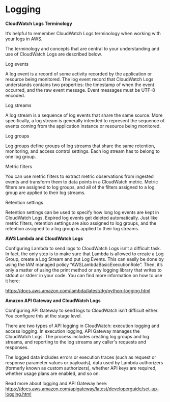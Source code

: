 # Logging

**CloudWatch Logs Terminology**

It’s helpful to remember CloudWatch Logs terminology when working with your logs in AWS.

The terminology and concepts that are central to your understanding and use of CloudWatch Logs are described below.

Log events

A log event is a record of some activity recorded by the application or resource being monitored. The log event record that CloudWatch Logs understands contains two properties: the timestamp of when the event occurred, and the raw event message. Event messages must be UTF-8 encoded.

Log streams

A log stream is a sequence of log events that share the same source. More specifically, a log stream is generally intended to represent the sequence of events coming from the application instance or resource being monitored.

Log groups

Log groups define groups of log streams that share the same retention, monitoring, and access control settings. Each log stream has to belong to one log group. 

Metric filters

You can use metric filters to extract metric observations from ingested events and transform them to data points in a CloudWatch metric. Metric filters are assigned to log groups, and all of the filters assigned to a log group are applied to their log streams.

Retention settings

Retention settings can be used to specify how long log events are kept in CloudWatch Logs. Expired log events get deleted automatically. Just like metric filters, retention settings are also assigned to log groups, and the retention assigned to a log group is applied to their log streams.

**AWS Lambda and CloudWatch Logs**

Configuring Lambda to send logs to CloudWatch Logs isn’t a difficult task. In fact, the only step is to make sure that Lambda is allowed to create a Log Group, create a Log Stream and put Log Events. This can easily be done by using the IAM managed policy “AWSLambdaBasicExecutionRole”. Then, it’s only a matter of using the print method or any logging library that writes to stdout or stderr in your code. You can find more information on how to use it here:

https://docs.aws.amazon.com/lambda/latest/dg/python-logging.html

**Amazon API Gateway and CloudWatch Logs**

Configuring API Gateway to send logs to CloudWatch isn’t difficult either. You configure this at the stage level. 

There are two types of API logging in CloudWatch: execution logging and access logging. In execution logging, API Gateway manages the CloudWatch Logs. The process includes creating log groups and log streams, and reporting to the log streams any caller's requests and responses.

The logged data includes errors or execution traces (such as request or response parameter values or payloads), data used by Lambda authorizers (formerly known as custom authorizers), whether API keys are required, whether usage plans are enabled, and so on.

Read more about logging and API Gateway here: 
https://docs.aws.amazon.com/apigateway/latest/developerguide/set-up-logging.html
